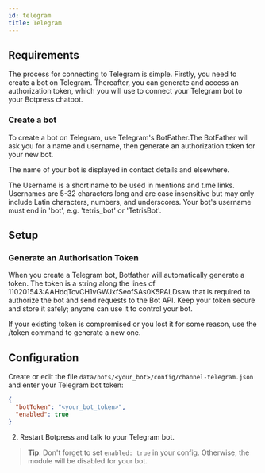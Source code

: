 ```yaml
---
id: telegram
title: Telegram
---
```


## Requirements

The process for connecting to Telegram is simple. Firstly, you need to create a bot on Telegram. Thereafter, you can generate and access an authorization token, which you will use to connect your Telegram bot to your Botpress chatbot.  

### Create a bot
To create a bot on Telegram, use Telegram's BotFather.The BotFather will ask you for a name and username, then generate an authorization token for your new bot.

The name of your bot is displayed in contact details and elsewhere.

The Username is a short name to be used in mentions and t.me links. Usernames are 5-32 characters long and are case insensitive but may only include Latin characters, numbers, and underscores. Your bot's username must end in 'bot', e.g. 'tetris_bot' or 'TetrisBot'.

## Setup

### Generate an Authorisation Token
When you create a Telegram bot, Botfather will automatically generate a token. The token is a string along the lines of 110201543:AAHdqTcvCH1vGWJxfSeofSAs0K5PALDsaw that is required to authorize the bot and send requests to the Bot API. Keep your token secure and store it safely; anyone can use it to control your bot.

If your existing token is compromised or you lost it for some reason, use the /token command to generate a new one.

## Configuration

Create or edit the file `data/bots/<your_bot>/config/channel-telegram.json` and enter your Telegram bot token:

```json
{
  "botToken": "<your_bot_token>",
  "enabled": true
}
```

2. Restart Botpress and talk to your Telegram bot.

> **Tip**: Don't forget to set `enabled: true` in your config. Otherwise, the module will be disabled for your bot.
